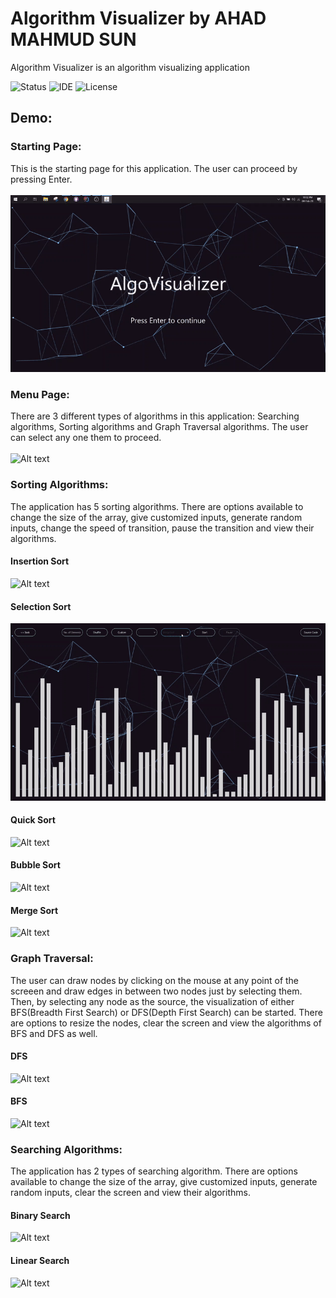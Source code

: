 # Algorithm Visualizer by AHAD MAHMUD SUN

Algorithm Visualizer is an algorithm visualizing application 


![Status](https://img.shields.io/badge/Status-Complete-brightgreen)
![IDE](https://img.shields.io/badge/IDE-IntelliJ%20IDEA-blue)
![License](https://img.shields.io/badge/license-MIT-orange.svg)





## Demo:

### Starting Page:
This is the starting page for this application. The user can proceed by pressing Enter.<br/><br/>
![Alt text](https://github.com/ahad2001/Algorithm-Visualizer-by-Sun/blob/main/AlgoVisualizer-main/DemoResources/StartPage.gif)

### Menu Page:
There are 3 different types of algorithms in this application: Searching algorithms, Sorting algorithms and Graph Traversal algorithms. The user can select any one them to proceed.<br/><br/>
![Alt text](https://github.com/ahad2001/Algorithm-Visualizer-by-Sun/tree/main/Algorithm-Visualizer-by-Sun/DemoResources/MenuPage.png)

### Sorting Algorithms:
The application has 5 sorting algorithms. There are options available to change the size of the array, give customized inputs, generate random inputs, change the speed of transition, pause the transition and view their algorithms.
#### Insertion Sort
![Alt text](https://github.com/ahad2001/Algorithm-Visualizer-by-Sun/Algorithm-Visualizer-by-Sun/DemoResources/Insertion.gif)
#### Selection Sort
![Alt text](https://github.com/ahad2001/Algorithm-Visualizer-by-Sun/blob/main/Algorithm-Visualizer-by-Sun/DemoResources/Selection.gif)
#### Quick Sort
![Alt text](https://github.com/ahad2001/Algorithm-Visualizer-by-Sun/tree/main/Algorithm-Visualizer-by-Sun/DemoResources/Quick.gif)
#### Bubble Sort
![Alt text](https://github.com/ahad2001/Algorithm-Visualizer-by-Sun/tree/main/Algorithm-Visualizer-by-Sun/DemoResources/Bubble.gif)
#### Merge Sort
![Alt text](https://github.com/ahad2001/Algorithm-Visualizer-by-Sun/tree/main/Algorithm-Visualizer-by-Sun/DemoResources/Merge.gif)

### Graph Traversal:
The user can draw nodes by clicking on the mouse at any point of the screeen and draw edges in between two nodes just by selecting them. Then, by selecting any node as the source, the visualization of either BFS(Breadth First Search) or DFS(Depth First Search) can be started. There are options to resize the nodes, clear the screen and view the algorithms of BFS and DFS as well.
#### DFS
![Alt text](https://github.com/ahad2001/Algorithm-Visualizer-by-Sun/tree/main/Algorithm-Visualizer-by-Sun/DemoResources/DFS.gif)
#### BFS
![Alt text](https://github.com/ahad2001/Algorithm-Visualizer-by-Sun/tree/main/Algorithm-Visualizer-by-Sun/DemoResources/BFS.gif)

### Searching Algorithms:
The application has 2 types of searching algorithm. There are options available to change the size of the array, give customized inputs, generate random inputs, clear the screen and view their algorithms.
#### Binary Search
![Alt text](https://github.com/ahad2001/Algorithm-Visualizer-by-Sun/tree/main/Algorithm-Visualizer-by-Sun/DemoResources/Binary.gif)
#### Linear Search
![Alt text](https://github.com/ahad2001/Algorithm-Visualizer-by-Sun/tree/main/Algorithm-Visualizer-by-Sun/DemoResources/Linear.gif)


